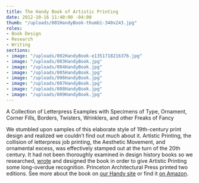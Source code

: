 ```yaml
---
title: The Handy Book of Artistic Printing
date: 2012-10-16 11:40:00 -04:00
thumb: "/uploads/001HandyBook-thumb1-340x243.jpg"
roles:
- Book Design
- Research
- Writing
sections:
- image: "/uploads/002HandyBook-e1351718216376.jpg"
- image: "/uploads/003HandyBook.jpg"
- image: "/uploads/004HandyBook.jpg"
- image: "/uploads/005HandyBook.jpg"
- image: "/uploads/006HandyBook.jpg"
- image: "/uploads/007HandyBook.jpg"
- image: "/uploads/008HandyBook.jpg"
- image: "/uploads/009HandyBook.jpg"
---
```


A Collection of Letterpress Examples with Specimens of Type, Ornament, Corner Fills, Borders, Twisters, Wrinklers, and other Freaks of Fancy

We stumbled upon samples of this elaborate style of 19th-century print design and realized we couldn’t find out much about it. Artistic Printing, the collision of letterpress job printing, the Aesthetic Movement, and ornamental excess, was effectively stamped out at the turn of the 20th century. It had not been thoroughly examined in design history books so we researched, <a href=" http://thegraphicsoffice.com/the-handy-book…istic-printing/ ">wrote</a> and designed the book in order to give Artistic Printing some long-overdue recognition. Princeton Architectural Press printed two editions. See more about the book on <a href="http://www.artisticprintingbook.com/tour-the-book.htm" target="_blank">our Handy site</a> or find it <a href="http://www.amazon.com/The-Handy-Book-Artistic-Printing/dp/1568987056" target="_blank">on Amazon</a>.
